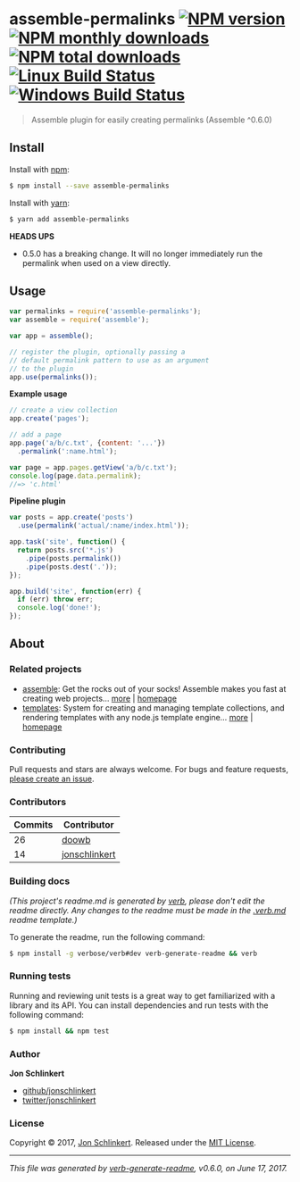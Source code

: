 # assemble-permalinks [![NPM version](https://img.shields.io/npm/v/assemble-permalinks.svg?style=flat)](https://www.npmjs.com/package/assemble-permalinks) [![NPM monthly downloads](https://img.shields.io/npm/dm/assemble-permalinks.svg?style=flat)](https://npmjs.org/package/assemble-permalinks)  [![NPM total downloads](https://img.shields.io/npm/dt/assemble-permalinks.svg?style=flat)](https://npmjs.org/package/assemble-permalinks) [![Linux Build Status](https://img.shields.io/travis/assemble/assemble-permalinks.svg?style=flat&label=Travis)](https://travis-ci.org/assemble/assemble-permalinks) [![Windows Build Status](https://img.shields.io/appveyor/ci/assemble/assemble-permalinks.svg?style=flat&label=AppVeyor)](https://ci.appveyor.com/project/assemble/assemble-permalinks)

> Assemble plugin for easily creating permalinks (Assemble ^0.6.0)

## Install

Install with [npm](https://www.npmjs.com/):

```sh
$ npm install --save assemble-permalinks
```

Install with [yarn](https://yarnpkg.com):

```sh
$ yarn add assemble-permalinks
```

**HEADS UPS**

* 0.5.0 has a breaking change. It will no longer immediately run the permalink when used on a view directly.

## Usage

```js
var permalinks = require('assemble-permalinks');
var assemble = require('assemble');

var app = assemble();

// register the plugin, optionally passing a
// default permalink pattern to use as an argument
// to the plugin
app.use(permalinks());
```

**Example usage**

```js
// create a view collection
app.create('pages');

// add a page
app.page('a/b/c.txt', {content: '...'})
  .permalink(':name.html');

var page = app.pages.getView('a/b/c.txt');
console.log(page.data.permalink);
//=> 'c.html'
```

**Pipeline plugin**

```js
var posts = app.create('posts')
  .use(permalink('actual/:name/index.html'));

app.task('site', function() {
  return posts.src('*.js')
    .pipe(posts.permalink())
    .pipe(posts.dest('.'));
});

app.build('site', function(err) {
  if (err) throw err;
  console.log('done!');
});
```

## About

### Related projects

* [assemble](https://www.npmjs.com/package/assemble): Get the rocks out of your socks! Assemble makes you fast at creating web projects… [more](https://github.com/assemble/assemble) | [homepage](https://github.com/assemble/assemble "Get the rocks out of your socks! Assemble makes you fast at creating web projects. Assemble is used by thousands of projects for rapid prototyping, creating themes, scaffolds, boilerplates, e-books, UI components, API documentation, blogs, building websit")
* [templates](https://www.npmjs.com/package/templates): System for creating and managing template collections, and rendering templates with any node.js template engine… [more](https://github.com/jonschlinkert/templates) | [homepage](https://github.com/jonschlinkert/templates "System for creating and managing template collections, and rendering templates with any node.js template engine. Can be used as the basis for creating a static site generator or blog framework.")

### Contributing

Pull requests and stars are always welcome. For bugs and feature requests, [please create an issue](../../issues/new).

### Contributors

| **Commits** | **Contributor** |  
| --- | --- |  
| 26 | [doowb](https://github.com/doowb) |  
| 14 | [jonschlinkert](https://github.com/jonschlinkert) |  

### Building docs

_(This project's readme.md is generated by [verb](https://github.com/verbose/verb-generate-readme), please don't edit the readme directly. Any changes to the readme must be made in the [.verb.md](.verb.md) readme template.)_

To generate the readme, run the following command:

```sh
$ npm install -g verbose/verb#dev verb-generate-readme && verb
```

### Running tests

Running and reviewing unit tests is a great way to get familiarized with a library and its API. You can install dependencies and run tests with the following command:

```sh
$ npm install && npm test
```

### Author

**Jon Schlinkert**

* [github/jonschlinkert](https://github.com/jonschlinkert)
* [twitter/jonschlinkert](https://twitter.com/jonschlinkert)

### License

Copyright © 2017, [Jon Schlinkert](https://github.com/jonschlinkert).
Released under the [MIT License](LICENSE).

***

_This file was generated by [verb-generate-readme](https://github.com/verbose/verb-generate-readme), v0.6.0, on June 17, 2017._